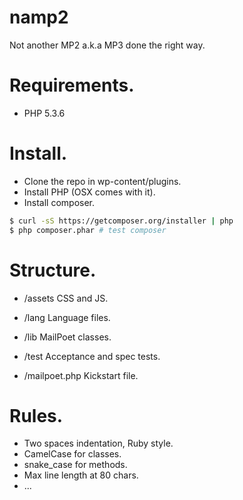 # namp2

Not another MP2 a.k.a MP3 done the right way.

# Requirements.

- PHP 5.3.6

# Install.

- Clone the repo in wp-content/plugins.
- Install PHP (OSX comes with it).
- Install composer.
```sh
$ curl -sS https://getcomposer.org/installer | php
$ php composer.phar # test composer
```

# Structure.

- /assets
CSS and JS.

- /lang
Language files.

- /lib
MailPoet classes.

- /test
Acceptance and spec tests.

- /mailpoet.php
Kickstart file.

# Rules.

- Two spaces indentation, Ruby style.
- CamelCase for classes.
- snake_case for methods.
- Max line length at 80 chars.
- ...

